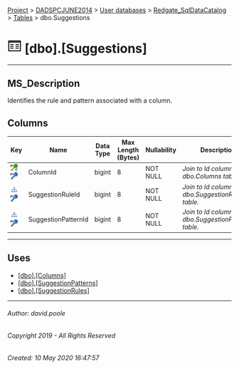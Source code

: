 #### 

[Project](../../../../readme.md) > [DADSPCJUNE2014](../../../readme.md) > [User databases](../../readme.md) > [Redgate_SqlDataCatalog](../readme.md) > [Tables](Tables.md) > dbo.Suggestions

# ![Tables](../../../../Images/Table32.png) [dbo].[Suggestions]

---

## <a name="#description"></a>MS_Description

Identifies the rule and pattern associated with a column.

## <a name="#columns"></a>Columns

| Key | Name | Data Type | Max Length (Bytes) | Nullability | Description |
|---|---|---|---|---|---|
| [![Cluster Primary Key PK_Suggestions: ColumnId](../../../../Images/pkcluster.png)](#indexes)[![Foreign Keys FK_Suggestions_Columns_ColumnId: [dbo].[Columns].ColumnId](../../../../Images/fk.png)](#foreignkeys) | ColumnId | bigint | 8 | NOT NULL | _Join to Id column in the dbo.Columns table._ |
| [![Indexes IX_Suggestions_SuggestionRuleId](../../../../Images/Index.png)](#indexes)[![Foreign Keys FK_Suggestions_SuggestionRules_SuggestionRuleId: [dbo].[SuggestionRules].SuggestionRuleId](../../../../Images/fk.png)](#foreignkeys) | SuggestionRuleId | bigint | 8 | NOT NULL | _Join to Id column in the dbo.SuggestionRules table._ |
| [![Indexes IX_Suggestions_SuggestionPatternId](../../../../Images/Index.png)](#indexes)[![Foreign Keys FK_Suggestions_SuggestionPatterns_SuggestionPatternId: [dbo].[SuggestionPatterns].SuggestionPatternId](../../../../Images/fk.png)](#foreignkeys) | SuggestionPatternId | bigint | 8 | NOT NULL | _Join to Id column in the dbo.SuggestionPatterns table._ |


---

## <a name="#uses"></a>Uses

* [[dbo].[Columns]](Columns.md)
* [[dbo].[SuggestionPatterns]](SuggestionPatterns.md)
* [[dbo].[SuggestionRules]](SuggestionRules.md)


---

###### Author:  david.poole

###### Copyright 2019 - All Rights Reserved

###### Created: 10 May 2020 16:47:57

